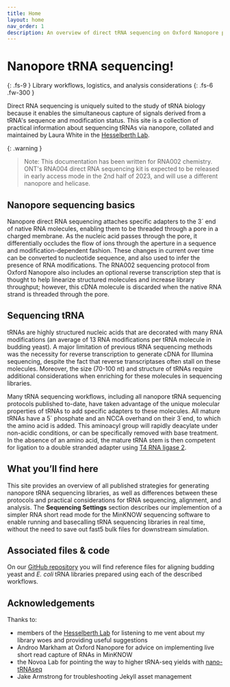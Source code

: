 ```yaml
---
title: Home
layout: home
nav_order: 1
description: An overview of direct tRNA sequencing on Oxford Nanopore platforms.
---
```


# Nanopore tRNA sequencing!
{: .fs-9 }
Library workflows, logistics, and analysis considerations
{: .fs-6 .fw-300 }

Direct RNA sequencing is uniquely suited to the study of tRNA biology because it enables the simultaneous capture of signals derived from a tRNA's sequence and modification status. This site is a collection of practical information about sequencing tRNAs via nanopore, collated and maintained by Laura White in the [Hesselberth Lab](https://hesselberthlab.org).

{: .warning }
> Note: This documentation has been written for RNA002 chemistry. ONT's RNA004 direct RNA sequencing kit is expected to be released in early access mode in the 2nd half of 2023, and will use a different nanopore and helicase.

## Nanopore sequencing basics
 Nanopore direct RNA sequencing attaches specific adapters to the 3´ end of native RNA molecules, enabling them to be threaded through a pore in a charged membrane. As the nucleic acid passes through the pore, it differentially occludes the flow of ions through the aperture in a sequence and modification-dependent fashion. These changes in current over time can be converted to nucleotide sequence, and also used to infer the presence of RNA modifications. The RNA002 sequencing protocol from Oxford Nanopore also includes an optional reverse transcription step that is thought to help linearize structured molecules and increase library throughput; however, this cDNA molecule is discarded when the native RNA strand is threaded through the pore.

## Sequencing tRNA
 tRNAs are highly structured nucleic acids that are decorated with many RNA modifications (an average of 13 RNA modifications per tRNA molecule in budding yeast). A major limitation of previous tRNA sequencing methods was the necessity for reverse transcription to generate cDNA for Illumina sequencing, despite the fact that reverse transcriptases often stall on these molecules. Moreover, the size (70-100 nt) and structure of tRNAs require additional considerations when enriching for these molecules in sequencing libraries.

 Many tRNA sequencing workflows, including all nanopore tRNA sequencing protocols published to-date, have taken advantage of the unique molecular properties of tRNAs to add specific adapters to these molecules. All mature tRNAs have a 5´ phosphate and an NCCA overhand on their 3´end, to which the amino acid is added. This aminoacyl group will rapidly deacylate under non-acidic conditions, or can be specifically removed with base treatment. In the absence of an amino acid, the mature tRNA stem is then competent for ligation to a double stranded adapter using [T4 RNA ligase 2](https://www.neb.com/products/m0239-t4-rna-ligase-2-dsrna-ligase#Product%20Information).

## What you’ll find here
This site provides an overview of all published strategies for generating nanopore tRNA sequencing libraries, as well as differences between these protocols and practical considerations for tRNA sequencing, alignment, and analysis. The **Sequencing Settings** section describes our implemention of a simpler RNA short read mode for the MinKNOW sequencing software to enable running and basecalling tRNA sequencing libraries in real time, without the need to save out fast5 bulk files for downstream simulation. 

## Associated files & code
On our [GitHub repository](https://github.com/lkwhite/trnaseq) you will find reference files for aligning budding yeast and _E. coli_ tRNA libraries prepared using each of the described workflows.

## Acknowledgements
Thanks to: 
- members of the [Hesselberth Lab](https://hesselberthlab.org) for listening to me vent about my library woes and providing useful suggestions
- Androo Markham at Oxford Nanopore for advice on implementing live short read capture of RNAs in MinKNOW
- the Novoa Lab for pointing the way to higher tRNA-seq yields with [nano-tRNAseq](https://github.com/novoalab/Nano-tRNAseq)
- Jake Armstrong for troubleshooting Jekyll asset management